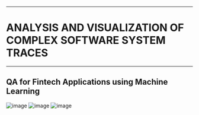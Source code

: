 ___
# ANALYSIS AND VISUALIZATION OF COMPLEX SOFTWARE SYSTEM TRACES
___
## QA for Fintech Applications using Machine Learning
![image](https://github.com/cepdnaclk/e18-6sp-Analysis-and-visualization-of-complex-software-system-traces/assets/73756777/9a636798-2ed4-448b-8e23-baaa52a02471)
![image](https://github.com/cepdnaclk/e18-6sp-Analysis-and-visualization-of-complex-software-system-traces/assets/73756777/cc7dc112-2b63-49cd-85ad-d26643aee49c)
![image](https://github.com/cepdnaclk/e18-6sp-Analysis-and-visualization-of-complex-software-system-traces/assets/73756777/fd023087-8109-47fc-88dd-7841c1d08b0b)


